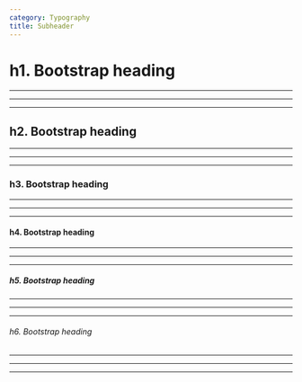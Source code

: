```yaml
---
category: Typography
title: Subheader
---
```

<div class="docs-example">
  <h1 class="subheader">h1. Bootstrap heading</h1>
  <hr class="docs-block-text"/>
  <hr class="docs-block-text-small"/>
  <hr class="docs-block-text-medium"/>
  <h2 class="subheader">h2. Bootstrap heading</h2>
  <hr class="docs-block-text"/>
  <hr class="docs-block-text-small"/>
  <hr class="docs-block-text-medium"/>
  <h3 class="subheader">h3. Bootstrap heading</h3>
  <hr class="docs-block-text"/>
  <hr class="docs-block-text-small"/>
  <hr class="docs-block-text-medium"/>
  <h4 class="subheader">h4. Bootstrap heading</h4>
  <hr class="docs-block-text"/>
  <hr class="docs-block-text-small"/>
  <hr class="docs-block-text-medium"/>
  <h5 class="subheader">h5. Bootstrap heading</h5>
  <hr class="docs-block-text"/>
  <hr class="docs-block-text-small"/>
  <hr class="docs-block-text-medium"/>
  <h6 class="subheader">h6. Bootstrap heading</h6>
  <hr class="docs-block-text"/>
  <hr class="docs-block-text-small"/>
  <hr class="docs-block-text-medium"/>
</div>
